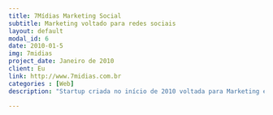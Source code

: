 ```yaml
---
title: 7Mídias Marketing Social
subtitle: Marketing voltado para redes sociais
layout: default
modal_id: 6
date: 2010-01-5
img: 7midias
project_date: Janeiro de 2010
client: Eu
link: http://www.7midias.com.br
categories : [Web]
description: "Startup criada no início de 2010 voltada para Marketing em redes sociais. Promovendo eventos físicos e virtuais, utilizando grande base de usuários e suas redes sociais como mecanismo de disseminação viral. O Usuário autenticava com suas redes sociais no sistema da 7Mídias, para cada evento promovido, um algoritimo calculava o nível de penetração, onde eram considerados a quantidade de seguidores, a quantidade de cliques nos links, dentre outros fatores para um cálculo de quantos cupons aquele usuário receberia para participação do sorteio oferecido pelo cliente."

---
```

